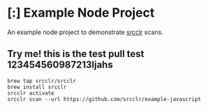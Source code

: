 # [:] Example Node Project

An example node project to demonstrate [srcclr](https://www.srcclr.com) scans.


## Try me! this is the test pull test 123454560987213ljahs


```
brew tap srcclr/srcclr
brew install srcclr
srcclr activate
srcclr scan --url https://github.com/srcclr/example-javascript
```
